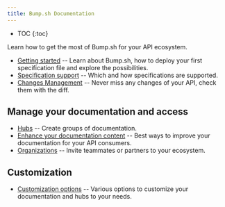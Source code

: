 ```yaml
---
title: Bump.sh Documentation
---
```


- TOC
{:toc}

Learn how to get the most of Bump.sh for your API ecosystem.

- [Getting started](/help/getting-started) -- Learn about Bump.sh, how to deploy your first specification file and explore the possibilities.
- [Specification support](/help/specification-support) -- Which and how specifications are supported.
- [Changes Management](/help/changes-management) -- Never miss any changes of your API, check them with the diff.

## Manage your documentation and access
- [Hubs](/help/hubs) -- Create groups of documentation.
- [Enhance your documentation content](/help/enhance-documentation-content) -- Best ways to improve your documentation for your API consumers.
- [Organizations](/help/organizations/index) -- Invite teammates or partners to your ecosystem.

## Customization
- [Customization options](/help/customization-options) -- Various options to customize your documentation and hubs to your needs.

